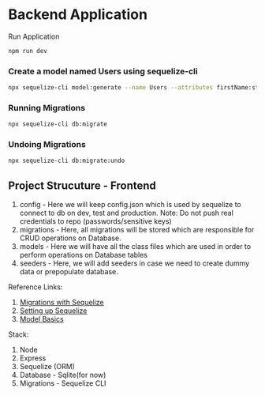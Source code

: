 # Backend Application

Run Application
```sh
npm run dev
```

### Create a model named Users using sequelize-cli

```sh
npx sequelize-cli model:generate --name Users --attributes firstName:string,lastName:string,email:string,password:string,isActive:boolean
```

### Running Migrations

```sh
npx sequelize-cli db:migrate
```

### Undoing Migrations
```sh
npx sequelize-cli db:migrate:undo
```

Project Strucuture - Frontend
------------------------------------

1. config - Here we will keep config.json which is used by sequelize to connect to db on dev, test and production. Note: Do not push real credentials to repo (passwords/sensitive keys)
2. migrations - Here, all migrations will be stored which are responsible for CRUD operations on Database.
3. models - Here we will have all the class files which are used in order to perform operations on Database tables
4. seeders - Here, we will add seeders in case we need to create dummy data or prepopulate database.


Reference Links: 
1. [Migrations with Sequelize](https://sequelize.org/docs/v6/other-topics/migrations/)
2. [Setting up Sequelize](https://sequelize.org/docs/v6/getting-started/)
3. [Model Basics](https://sequelize.org/docs/v6/core-concepts/model-basics/)


Stack:
1. Node
2. Express
3. Sequelize (ORM)
4. Database - Sqlite(for now)
5. Migrations - Sequelize CLI